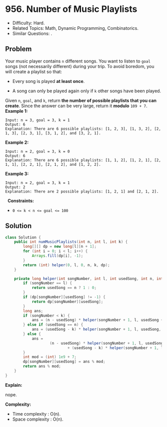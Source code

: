 # 956. Number of Music Playlists

- Difficulty: Hard.
- Related Topics: Math, Dynamic Programming, Combinatorics.
- Similar Questions: .

## Problem

Your music player contains ```n``` different songs. You want to listen to ```goal``` songs (not necessarily different) during your trip. To avoid boredom, you will create a playlist so that:


	
- Every song is played **at least once**.
	
- A song can only be played again only if ```k``` other songs have been played.


Given ```n```, ```goal```, and ```k```, return **the number of possible playlists that you can create**. Since the answer can be very large, return it **modulo** ```109 + 7```.
 
**Example 1:**

```
Input: n = 3, goal = 3, k = 1
Output: 6
Explanation: There are 6 possible playlists: [1, 2, 3], [1, 3, 2], [2, 1, 3], [2, 3, 1], [3, 1, 2], and [3, 2, 1].
```

**Example 2:**

```
Input: n = 2, goal = 3, k = 0
Output: 6
Explanation: There are 6 possible playlists: [1, 1, 2], [1, 2, 1], [2, 1, 1], [2, 2, 1], [2, 1, 2], and [1, 2, 2].
```

**Example 3:**

```
Input: n = 2, goal = 3, k = 1
Output: 2
Explanation: There are 2 possible playlists: [1, 2, 1] and [2, 1, 2].
```

 
**Constraints:**


	
- ```0 <= k < n <= goal <= 100```



## Solution

```java
class Solution {
    public int numMusicPlaylists(int n, int l, int k) {
        long[][] dp = new long[l][n + 1];
        for (int i = 0; i < l; i++) {
            Arrays.fill(dp[i], -1);
        }
        return (int) helper(0, l, 0, n, k, dp);
    }

    private long helper(int songNumber, int l, int usedSong, int n, int k, long[][] dp) {
        if (songNumber == l) {
            return usedSong == n ? 1 : 0;
        }
        if (dp[songNumber][usedSong] != -1) {
            return dp[songNumber][usedSong];
        }
        long ans;
        if (songNumber < k) {
            ans = (n - usedSong) * helper(songNumber + 1, l, usedSong + 1, n, k, dp);
        } else if (usedSong == n) {
            ans = (usedSong - k) * helper(songNumber + 1, l, usedSong, n, k, dp);
        } else {
            ans =
                    (n - usedSong) * helper(songNumber + 1, l, usedSong + 1, n, k, dp)
                            + (usedSong - k) * helper(songNumber + 1, l, usedSong, n, k, dp);
        }
        int mod = (int) 1e9 + 7;
        dp[songNumber][usedSong] = ans % mod;
        return ans % mod;
    }
}
```

**Explain:**

nope.

**Complexity:**

* Time complexity : O(n).
* Space complexity : O(n).
